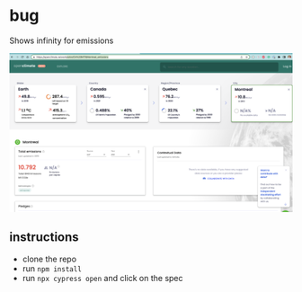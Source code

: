 # bug

Shows infinity for emissions

![Infinity](./images/infinity.png)

## instructions

- clone the repo
- run `npm install`
- run `npx cypress open` and click on the spec
